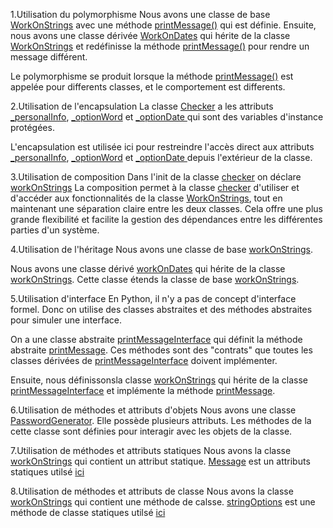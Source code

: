 1.Utilisation du polymorphisme 
Nous avons une classe de base [WorkOnStrings](https://github.com/troliti420/OOP/blob/main/workOnStrings.py#L5) avec une méthode [printMessage()](https://github.com/troliti420/OOP/blob/main/workOnStrings.py#L67C9-L67C21) qui est définie. Ensuite, nous avons une classe dérivée [WorkOnDates](https://github.com/troliti420/OOP/blob/main/workOnStrings.py#L67C9-L67C21) qui hérite de la classe [WorkOnStrings](https://github.com/troliti420/OOP/blob/main/workOnStrings.py#L5) et redéfinisse la méthode  [printMessage()](https://github.com/troliti420/OOP/blob/main/workOnDates.py#L55) pour rendre un message différent.

Le polymorphisme se produit lorsque la méthode [printMessage()](https://github.com/troliti420/OOP/blob/main/workOnStrings.py#L67C9-L67C21) est appelée pour differents classes, et le comportement est differents.

2.Utilisation de l'encapsulation 
La classe [Checker](https://github.com/troliti420/OOP/blob/main/checker.py#L12) a les attributs [_personalInfo](https://github.com/troliti420/OOP/blob/main/checker.py#L15), [_optionWord](https://github.com/troliti420/OOP/blob/main/checker.py#L16) et [_optionDate ](https://github.com/troliti420/OOP/blob/main/checker.py#L17) qui sont des variables d'instance protégées.

L'encapsulation est utilisée ici pour restreindre l'accès direct aux attributs [_personalInfo](https://github.com/troliti420/OOP/blob/main/checker.py#L15), [_optionWord](https://github.com/troliti420/OOP/blob/main/checker.py#L16) et [_optionDate ](https://github.com/troliti420/OOP/blob/main/checker.py#L17) depuis l'extérieur de la classe.

3.Utilisation de composition 
Dans l'init de la classe  [checker](https://github.com/troliti420/OOP/blob/main/checker.py#L12) on déclare [workOnStrings](https://github.com/troliti420/OOP/blob/main/checker.py#L19)
La composition permet à la classe [checker](https://github.com/troliti420/OOP/blob/main/checker.py#L12) d'utiliser et d'accéder aux fonctionnalités de la classe [WorkOnStrings](https://github.com/troliti420/OOP/blob/main/workOnStrings.py#L5), tout en maintenant une séparation claire entre les deux classes. Cela offre une plus grande flexibilité et facilite la gestion des dépendances entre les différentes parties d'un système.

4.Utilisation de l'héritage 
Nous avons une classe de base [workOnStrings](https://github.com/troliti420/OOP/blob/main/workOnStrings.py#L5).

Nous avons une classe dérivé [workOnDates](https://github.com/troliti420/OOP/blob/main/workOnDates.py#L5)  qui hérite de la classe [workOnStrings](https://github.com/troliti420/OOP/blob/main/workOnStrings.py#L5). Cette classe étends la classe de base [workOnStrings](https://github.com/troliti420/OOP/blob/main/workOnStrings.py#L5).

5.Utilisation d'interface 
En Python, il n'y a pas de concept d'interface formel. Donc on utilise des classes abstraites et des méthodes abstraites pour simuler une interface.

On a une classe abstraite [printMessageInterface](https://github.com/troliti420/OOP/blob/main/printMessageInterface.py#L4) qui définit la méthode abstraite [printMessage](https://github.com/troliti420/OOP/blob/main/printMessageInterface.py#L6). Ces méthodes sont des "contrats" que toutes les classes dérivées de [printMessageInterface](https://github.com/troliti420/OOP/blob/main/printMessageInterface.py#L4) doivent implémenter.

Ensuite, nous définissonsla classe [workOnStrings](https://github.com/troliti420/OOP/blob/main/workOnStrings.py#L5) qui hérite de la classe [printMessageInterface](https://github.com/troliti420/OOP/blob/main/printMessageInterface.py#L4) et implémente la méthode  [printMessage](https://github.com/troliti420/OOP/blob/main/workOnStrings.py#L67).

6.Utilisation de méthodes et attributs d'objets
Nous avons une classe [PasswordGenerator](https://github.com/troliti420/OOP/blob/main/passwordGenerator.py#L4). Elle possède plusieurs attributs. Les méthodes de la cette classe sont définies pour interagir avec les objets de la classe.

7.Utilisation de méthodes et attributs statiques 
Nous avons la classe [workOnStrings](https://github.com/troliti420/OOP/blob/main/workOnStrings.py#L5) qui contient un attribut statique.
[Message](https://github.com/troliti420/OOP/blob/main/workOnStrings.py#L6) est un attributs statiques utilsé [ici](https://github.com/troliti420/OOP/blob/main/workOnStrings.py#L68)

8.Utilisation de méthodes et attributs de classe 
Nous avons la classe [workOnStrings](https://github.com/troliti420/OOP/blob/main/workOnStrings.py#L5) qui contient une méthode de calsse.
[stringOptions](https://github.com/troliti420/OOP/blob/main/workOnStrings.py#L63C9-L63C22) est une méthode de classe statiques utilsé [ici](https://github.com/troliti420/OOP/blob/main/workOnDates.py#L52)

